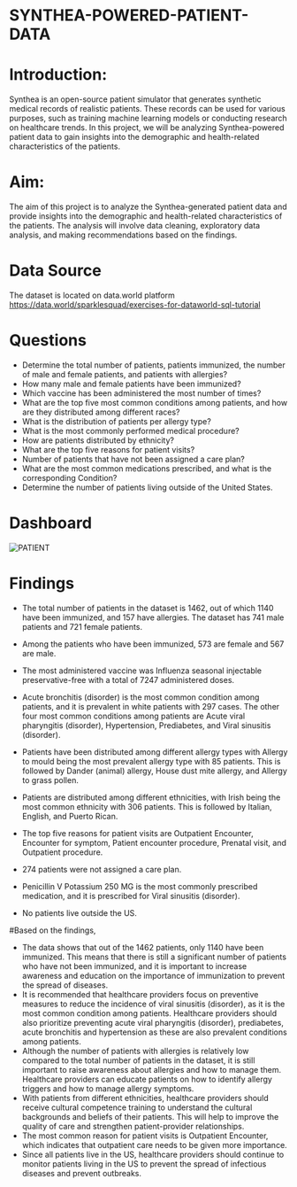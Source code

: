 # SYNTHEA-POWERED-PATIENT-DATA
# Introduction:
Synthea is an open-source patient simulator that generates synthetic medical records of realistic patients. These records can be used for various purposes, such as training machine learning models or conducting research on healthcare trends. In this project, we will be analyzing Synthea-powered patient data to gain insights into the demographic and health-related characteristics of the patients.
# Aim:
The aim of this project is to analyze the Synthea-generated patient data and provide insights into the demographic and health-related characteristics of the patients. The analysis will involve data cleaning, exploratory data analysis, and making recommendations based on the findings.
# Data Source
The dataset is located on data.world platform
https://data.world/sparklesquad/exercises-for-dataworld-sql-tutorial
# Questions
- Determine the total number of patients, patients immunized, the number of male and female patients, and patients with allergies?
- How many male and female patients have been immunized?
- Which vaccine has been administered the most number of times?
- What are the top five most common conditions among patients, and how are they distributed among different races?
- What is the distribution of patients per allergy type?
- What is the most commonly performed medical procedure?
- How are patients distributed by ethnicity?
-  What are the top five reasons for patient visits?
- Number of patients that have not been assigned a care plan?
- What are the most common medications prescribed, and what is the corresponding Condition?
- Determine the number of patients living outside of the United States.

# Dashboard
![PATIENT](https://user-images.githubusercontent.com/106782819/230750850-ee718f57-fad9-4d57-8772-2082a5f2810f.png)

# Findings 

- The total number of patients in the dataset is 1462, out of which 1140 have been immunized, and 157 have allergies. The dataset has 741 male patients and 721 female patients.

- Among the patients who have been immunized, 573 are female and 567 are male.

- The most administered vaccine was Influenza seasonal injectable preservative-free with a total of 7247 administered doses.

- Acute bronchitis (disorder) is the most common condition among patients, and it is prevalent in white patients with 297 cases. The other four most common conditions among patients are Acute viral pharyngitis (disorder), Hypertension, Prediabetes, and Viral sinusitis (disorder).

- Patients have been distributed among different allergy types with Allergy to mould being the most prevalent allergy type with 85 patients. This is followed by Dander (animal) allergy, House dust mite allergy, and Allergy to grass pollen.

- Patients are distributed among different ethnicities, with Irish being the most common ethnicity with 306 patients. This is followed by Italian, English, and Puerto Rican.

- The top five reasons for patient visits are Outpatient Encounter, Encounter for symptom, Patient encounter procedure, Prenatal visit, and Outpatient procedure.

- 274 patients were not assigned a care plan.

- Penicillin V Potassium 250 MG is the most commonly prescribed medication, and it is prescribed for Viral sinusitis (disorder).

- No patients live outside the US.

#Based on the findings, 
- The data shows that out of the 1462 patients, only 1140 have been immunized. This means that there is still a significant number of patients who have not been immunized, and it is important to increase awareness and education on the importance of immunization to prevent the spread of diseases.
- It is recommended that healthcare providers focus on preventive measures to reduce the incidence of viral sinusitis (disorder), as it is the most common condition among patients. Healthcare providers should also prioritize preventing acute viral pharyngitis (disorder), prediabetes,  acute bronchitis and  hypertension  as these are also prevalent conditions among patients.
- Although the number of patients with allergies is relatively low compared to the total number of patients in the dataset, it is still important to raise awareness about allergies and how to manage them. Healthcare providers can educate patients on how to identify allergy triggers and how to manage allergy symptoms.
- With patients from different ethnicities, healthcare providers should receive cultural competence training to understand the cultural backgrounds and beliefs of their patients. This will help to improve the quality of care and strengthen patient-provider relationships.
- The most common reason for patient visits is Outpatient Encounter, which indicates that outpatient care needs to be given more importance.
- Since all patients live in the US, healthcare providers should continue to monitor patients living in the US to prevent the spread of infectious diseases and prevent outbreaks.



